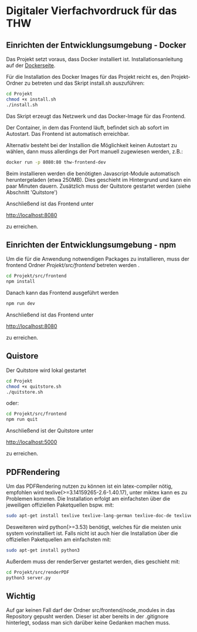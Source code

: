 # Digitaler Vierfachvordruck für das THW
## Einrichten der Entwicklungsumgebung - Docker

Das Projekt setzt voraus, dass Docker installiert ist. Installationsanleitung auf der [Dockerseite](https://docs.docker.com/engine/installation/).

Für die Installation des Docker Images für das Projekt reicht es, den Projekt-Ordner zu betreten und das Skript install.sh auszuführen:

```bash
cd Projekt
chmod +x install.sh
./install.sh
```
Das Skript erzeugt das Netzwerk und das Docker-Image für das Frontend.

Der Container, in dem das Frontend läuft, befindet sich ab sofort im Autostart. Das Frontend ist automatisch erreichbar.

Alternativ besteht bei der Installion die Möglichkeit keinen Autostart zu wählen, dann muss allerdings der Port manuell zugewiesen werden, z.B.:

```bash
docker run -p 8080:80 thw-frontend-dev
```

Beim installieren werden die benötigten Javascript-Module automatisch heruntergeladen (etwa 250MB). 
Dies geschieht im Hintergrund und kann ein paar Minuten dauern.
Zusätzlich muss der Quitstore gestartet werden (siehe Abschnitt 'Quitstore')

Anschließend ist das Frontend unter

[http://localhost:8080](http://localhost:8080)

zu erreichen.

## Einrichten der Entwicklungsumgebung - npm

Um die für die Anwendung notwendigen Packages zu installieren, muss der frontend Ordner _Projekt/src/frontend_ betreten werden .

```bash
cd Projekt/src/frontend
npm install
```

Danach kann das Frontend ausgeführt werden

```bash
npm run dev
```

Anschließend ist das Frontend unter

[http://localhost:8080](http://localhost:8080)

zu erreichen.

## Quistore

Der Quitstore wird lokal gestartet

```bash
cd Projekt
chmod +x quitstore.sh
./quitstore.sh
```

oder:

```bash
cd Projekt/src/frontend
npm run quit
```

Anschließend ist der Quitstore unter

[http://localhost:5000](http://localhost:5000)

zu erreichen.

## PDFRendering
Um das PDFRendering nutzen zu können ist ein latex-compiler nötig, empfohlen wird texlive(>=3.14159265-2.6-1.40.17), unter miktex kann es zu Problemen kommen.
Die Installation erfolgt am einfachsten über die jeweiligen offiziellen Paketquellen bspw. mit:
```bash
sudo apt-get install texlive texlive-lang-german texlive-doc-de texlive-latex-extra
```

Desweiteren wird python(>=3.53) benötigt, welches für die meisten unix system vorinstalliert ist. Falls nicht ist auch hier die Installation über die offiziellen Paketquellen am einfachsten mit:
```bash
sudo apt-get install python3
```

Außerdem muss der renderServer gestartet werden, dies geschieht mit:
```bash
cd Projekt/src/renderPDF
python3 server.py
```


## Wichtig

Auf gar keinen Fall darf der Ordner src/frontend/node_modules in das Repository gepusht werden. Dieser ist aber bereits in der .gitignore hinterlegt,
sodass man sich darüber keine Gedanken machen muss.
